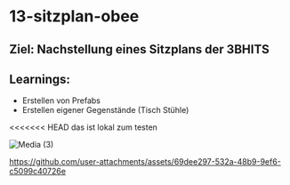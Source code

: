 # 13-sitzplan-obee

## Ziel: Nachstellung eines Sitzplans der 3BHITS


## Learnings:

* Erstellen von Prefabs
* Erstellen eigener Gegenstände (Tisch Stühle)

<<<<<<< HEAD
das ist lokal zum testen


![Media (3)](https://github.com/user-attachments/assets/3e15d85c-26b7-463c-82fe-bc32ee63ff87)


https://github.com/user-attachments/assets/69dee297-532a-48b9-9ef6-c5099c40726e

